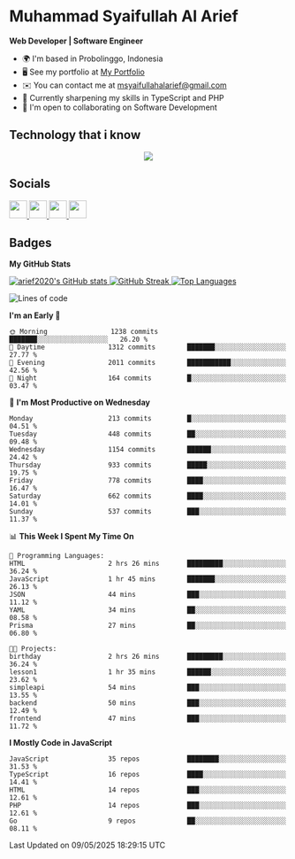 # Muhammad Syaifullah Al Arief
**Web Developer | Software Engineer**

- 🌍  I'm based in Probolinggo, Indonesia
- 🖥️  See my portfolio at [My Portfolio](https://msyaifullahalarief.vercel.app)
- ✉️  You can contact me at [msyaifullahalarief@gmail.com](mailto:msyaifullahalarief@gmail.com)
- 🧠  Currently sharpening my skills in TypeScript and PHP
- 🤝  I'm open to collaborating on Software Development

## Technology that i know
<p align="center">
  <a href="https://skillicons.dev">
    <img src="https://skillicons.dev/icons?i=git,html,docker,css,js,express,firebase,go,laravel,linux,mongodb,mysql,nextjs,nginx,nodejs,npm,postgres,postman,prisma,tailwind,ts,ubuntu,vercel,vscode,vue,windows,yarn" />
  </a>
</p>

## Socials
<p align="left">
    <a href="https://discord.com/users/hanifez" target="_blank" rel="noreferrer">
        <picture>
            <source media="(prefers-color-scheme: dark)" srcset="https://raw.githubusercontent.com/danielcranney/readme-generator/main/public/icons/socials/discord-dark.svg" />
            <source media="(prefers-color-scheme: light)" srcset="https://raw.githubusercontent.com/danielcranney/readme-generator/main/public/icons/socials/discord.svg" />
            <img src="https://raw.githubusercontent.com/danielcranney/readme-generator/main/public/icons/socials/discord.svg" width="32" height="32" />
        </picture>
    </a>
    <a href="https://www.github.com/arief2020" target="_blank" rel="noreferrer">
        <picture>
            <source media="(prefers-color-scheme: dark)" srcset="https://raw.githubusercontent.com/danielcranney/readme-generator/main/public/icons/socials/github-dark.svg" />
            <source media="(prefers-color-scheme: light)" srcset="https://raw.githubusercontent.com/danielcranney/readme-generator/main/public/icons/socials/github.svg" />
            <img src="https://raw.githubusercontent.com/danielcranney/readme-generator/main/public/icons/socials/github.svg" width="32" height="32" />
        </picture>
    </a>
    <a href="https://muhammadsyaifullahalarief.hashnode.dev" target="_blank" rel="noreferrer">
        <picture>
            <source media="(prefers-color-scheme: dark)" srcset="https://raw.githubusercontent.com/danielcranney/readme-generator/main/public/icons/socials/hashnode-dark.svg" />
            <source media="(prefers-color-scheme: light)" srcset="https://raw.githubusercontent.com/danielcranney/readme-generator/main/public/icons/socials/hashnode.svg" />
            <img src="https://raw.githubusercontent.com/danielcranney/readme-generator/main/public/icons/socials/hashnode.svg" width="32" height="32" />
        </picture>
    </a>
    <a href="https://www.linkedin.com/in/muhammad-syaifullah-al-arief/" target="_blank" rel="noreferrer">
        <picture>
            <source media="(prefers-color-scheme: dark)" srcset="https://raw.githubusercontent.com/danielcranney/readme-generator/main/public/icons/socials/linkedin-dark.svg" />
            <source media="(prefers-color-scheme: light)" srcset="https://raw.githubusercontent.com/danielcranney/readme-generator/main/public/icons/socials/linkedin.svg" />
            <img src="https://raw.githubusercontent.com/danielcranney/readme-generator/main/public/icons/socials/linkedin.svg" width="32" height="32" />
        </picture>
    </a>
</p>

## Badges
<b>My GitHub Stats</b>

<a href="http://www.github.com/arief2020">
    <img src="https://github-readme-stats.vercel.app/api?username=arief2020&show_icons=true&hide=&count_private=true&title_color=0891b2&text_color=ffffff&icon_color=0891b2&bg_color=27272a&hide_border=true&show_icons=true" alt="arief2020's GitHub stats" />
</a>
<a href="http://www.github.com/arief2020">
    <img src="https://github-readme-streak-stats.herokuapp.com/?user=arief2020&stroke=ffffff&background=27272a&ring=0891b2&fire=0891b2&currStreakNum=ffffff&currStreakLabel=0891b2&sideNums=ffffff&sideLabels=ffffff&dates=ffffff&hide_border=true" alt="GitHub Streak" />
</a>


<a href="https://github.com/arief2020" align="left">
    <img src="https://github-readme-stats.vercel.app/api/top-langs/?username=arief2020&langs_count=10&title_color=0891b2&text_color=ffffff&icon_color=0891b2&bg_color=27272a&hide_border=true&locale=en&custom_title=Top%20Languages" alt="Top Languages" />
</a>

<!--START_SECTION:waka-->
![Lines of code](https://img.shields.io/badge/From%20Hello%20World%20I%27ve%20Written-9.6%20million%20lines%20of%20code-blue)

**I'm an Early 🐤** 

```text
🌞 Morning                1238 commits        ███████░░░░░░░░░░░░░░░░░░   26.20 % 
🌆 Daytime                1312 commits        ███████░░░░░░░░░░░░░░░░░░   27.77 % 
🌃 Evening                2011 commits        ███████████░░░░░░░░░░░░░░   42.56 % 
🌙 Night                  164 commits         █░░░░░░░░░░░░░░░░░░░░░░░░   03.47 % 
```
📅 **I'm Most Productive on Wednesday** 

```text
Monday                   213 commits         █░░░░░░░░░░░░░░░░░░░░░░░░   04.51 % 
Tuesday                  448 commits         ██░░░░░░░░░░░░░░░░░░░░░░░   09.48 % 
Wednesday                1154 commits        ██████░░░░░░░░░░░░░░░░░░░   24.42 % 
Thursday                 933 commits         █████░░░░░░░░░░░░░░░░░░░░   19.75 % 
Friday                   778 commits         ████░░░░░░░░░░░░░░░░░░░░░   16.47 % 
Saturday                 662 commits         ████░░░░░░░░░░░░░░░░░░░░░   14.01 % 
Sunday                   537 commits         ███░░░░░░░░░░░░░░░░░░░░░░   11.37 % 
```


📊 **This Week I Spent My Time On** 

```text
💬 Programming Languages: 
HTML                     2 hrs 26 mins       █████████░░░░░░░░░░░░░░░░   36.24 % 
JavaScript               1 hr 45 mins        ███████░░░░░░░░░░░░░░░░░░   26.13 % 
JSON                     44 mins             ███░░░░░░░░░░░░░░░░░░░░░░   11.12 % 
YAML                     34 mins             ██░░░░░░░░░░░░░░░░░░░░░░░   08.58 % 
Prisma                   27 mins             ██░░░░░░░░░░░░░░░░░░░░░░░   06.80 % 

🐱‍💻 Projects: 
birthday                 2 hrs 26 mins       █████████░░░░░░░░░░░░░░░░   36.24 % 
lesson1                  1 hr 35 mins        ██████░░░░░░░░░░░░░░░░░░░   23.62 % 
simpleapi                54 mins             ███░░░░░░░░░░░░░░░░░░░░░░   13.55 % 
backend                  50 mins             ███░░░░░░░░░░░░░░░░░░░░░░   12.49 % 
frontend                 47 mins             ███░░░░░░░░░░░░░░░░░░░░░░   11.72 % 
```

**I Mostly Code in JavaScript** 

```text
JavaScript               35 repos            ████████░░░░░░░░░░░░░░░░░   31.53 % 
TypeScript               16 repos            ████░░░░░░░░░░░░░░░░░░░░░   14.41 % 
HTML                     14 repos            ███░░░░░░░░░░░░░░░░░░░░░░   12.61 % 
PHP                      14 repos            ███░░░░░░░░░░░░░░░░░░░░░░   12.61 % 
Go                       9 repos             ██░░░░░░░░░░░░░░░░░░░░░░░   08.11 % 
```




 Last Updated on 09/05/2025 18:29:15 UTC
<!--END_SECTION:waka-->
